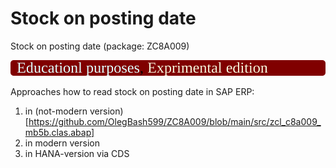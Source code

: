 # Stock on posting date
Stock on posting date (package: ZC8A009)

<img src="https://github.com/OlegBash599/ZC8A009/blob/main/version_label.svg"/>

Approaches how to read stock on posting date in SAP ERP:
1) in (not-modern version)[https://github.com/OlegBash599/ZC8A009/blob/main/src/zcl_c8a009_mb5b.clas.abap]
2) in modern version
3) in HANA-version via CDS

